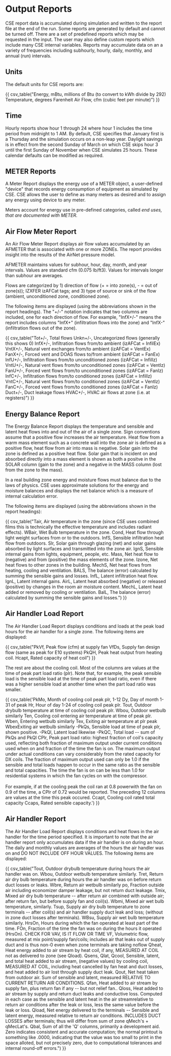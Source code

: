 # Output Reports

CSE report data is accumulated during simulation and written to the report file at the end of the run. Some reports are generated by default and cannot be turned off. There are a set of predefined reports which may be requested in the input. The user may also define custom reports which include many CSE internal variables. Reports may accumulate data on an a variety of frequencies including subhourly, hourly, daily, monthly, and annual (run) intervals.

## Units

The default units for CSE reports are:

{{
  csv_table("Energy, mBtu&comma; millions of Btu (to convert to kWh divide by 292)
  Temperature, degrees Farenheit
  Air Flow, cfm (cubic feet per minute)")
}}

## Time

Hourly reports show hour 1 through 24 where hour 1 includes the time period from midnight to 1 AM. By default, CSE specifies that January first is a Thursday and the simulation occurs on a non-leap year. Daylight savings is in effect from the second Sunday of March on which CSE skips hour 3 until the first Sunday of November when CSE simulates 25 hours. These calendar defaults can be modified as required.

## METER Reports

A Meter Report displays the energy use of a METER object, a user-defined "device" that records energy consumption of equipment as simulated by CSE. CSE allows the user to define as many meters as desired and to assign any energy using device to any meter.

Meters account for energy use in pre-defined categories, called *end uses, that are documented with METER.*

## Air Flow Meter Report

An Air Flow Meter Report displays air flow values accumulated by an AFMETER that is associated with one or more ZONEs.  The report provides insight into the results of the AirNet pressure model.

AFMETER maintains values for subhour, hour, day, month, and year intervals.  Values are standard cfm (0.075 lb/ft3).  Values for intervals longer than subhour are averages.

Flows are categorized by 1) direction of flow (+ = into zone(s), - = out of zone(s)); IZXFER izAFCat tags; and 3) type of source or sink of the flow (ambient, unconditioned zone, conditioned zone).

The following items are displayed (using the abbreviations shown in the report headings).  The "+/-" notation indicates that two columns are included, one for each direction of flow.  For example, "InfX+/-" means the report includes columns "InfX+" (infiltration flows into the zone) and "InfX-" (infiltration flows out of the zone).

{{
  csv_table("Tot+/-, Total flows
Unkn+/-, Uncategorized flows (generally this shows 0)
InfX+/-, Infiltration flows from/to ambient (izAFCat = InfilEx)
VntX+/-, Natural vent exchanges from/to ambient (izAFCat = VentEx)
FanX+/-, Forced vent and DOAS flows to/from ambient (izAFCat = FanEx)
InfU+/-, Infiltration flows from/to unconditioned zones (izAFCat = InfilIz)
VntU+/-, Natural vent flows from/to unconditioned zones (izAFCat = VentIz)
FanU+/-, Forced vent flows from/to unconditioned zones (izAFCat = FanIz)
InfC+/-, Infiltration flows from/to conditioned zones (izAFCat = InfilIz)
VntC+/-, Natural vent flows from/to conditioned zones (izAFCat = VentIz)
FanC+/-, Forced vent flows from/to conditioned zones (izAFCat = FanIz)
Duct+/-, Duct leakage flows
HVAC+/-, HVAC air flows at zone (i.e. at registers)")
}}

## Energy Balance Report

The Energy Balance Report displays the temperature and sensible and latent heat flows into and out of the air of a single zone. Sign conventions assume that a positive flow increases the air temperature. Heat flow from a warm mass element such as a concrete wall into the zone air is defined as a positive flow, heat flow from air into mass is negative. Solar gain into the zone is defined as a positive heat flow. Solar gain that is incident on and absorbed directly into a mass element is shown as both a positve in the SOLAR column (gain to the zone) and a negative in the MASS column (lost from the zone to the mass).

In a real building zone energy and moisture flows must balance due to the laws of physics. CSE uses approximate solutions for the energy and moisture balances and displays the net balance which is a measure of internal calculation error.

The following items are displayed (using the abbreviations shown in the report headings):

{{
  csv_table("Tair, Air temperature in the zone (since CSE uses combined films this is technically the effective temperature and includes radiant effects).
  WBair, Wet Bulb temperature in the zone.
  Cond, Heat flow through light weight surfaces from or to the outdoors.
  InfS, Sensible infiltration heat flow from outdoors.
  Slr, Solar gain through glazing (net) and solar gains absorbed by light surfaces and transmitted into the zone air.
  IgnS, Sensible internal gains from lights&comma; equipment&comma; people&comma; etc.
  Mass, Net heat flow to (negative) and from (positive) the mass elements of the zone.
  Izone, Net heat flows to other zones in the building.
  MechS, Net heat flows from heating&comma; cooling and ventilation.
  BALS, The balance (error) calculated by summing the sensible gains and losses.
  InfL, Latent infiltration heat flow.
  IgnL, Latent internal gains.
  AirL, Latent heat absorbed (negative) or released (positive) by changes in the room air moisture content.
  MechL, Latent heat added or removed by cooling or ventilation.
  BalL, The balance (error) calculated by summing the sensible gains and losses.")
}}

## Air Handler Load Report

The Air Handler Load Report displays conditions and loads at the peak load hours for the air handler for a single zone. The following items are displayed:

{{
  csv_table("PkVf, Peak flow (cfm) at supply fan
  VfDs, Supply fan design flow (same as peak for E10 systems)
  PkQH, Peak heat output from heating coil.
  Hcapt, Rated capacity of heat coil")
}}

The rest are about the cooling coil. Most of the columns are values at the time of peak part load ratio (plr). Note that, for example, the peak sensible load is the sensible load at the time of peak part load ratio, even if there was a higher sensible load at another time when the part load ratio was smaller.

{{
  csv_table('PkMo, Month of cooling coil peak plr&comma; 1-12
Dy, Day of month 1-31 of peak
Hr, Hour of day 1-24 of cooling coil peak plr.
Tout, Outdoor drybulb temperature at time of cooling coil peak plr.
Wbou, Outdoor wetbulb similarly
Ten, Cooling coil entering air temperature at time of peak plr.
Wben, Entering wetbulb similarly
Tex, Exiting air temperature at plr peak<br>WbexExiting air wetbulb similarly
-PkQs, Sensible load at time of peak plr&comma; shown positive.
-PkQl, Latent load likewise
-PkQC, Total load -- sum of PkQs and PkQl
CPlr, Peak part load ratio: highest fraction of coil\'s capacity used&comma; reflecting both fraction of maximum output under current conditions used when on and fraction of the time the fan is on. The maximum output under actual conditions can vary considerably from the rated capacity for DX coils. The fraction of maximum output used can only be 1.0 if the sensible and total loads happen to occur in the same ratio as the sensible and total capacities. The time the fan is on can be less than 1.0 for residential systems in which the fan cycles on with the compressor.<br><br>For example&comma; if at the cooling peak the coil ran at 0.8 powerwith the fan on 0.9 of the time&comma; a CPlr of 0.72 would be reported. The preceding 12 columns are values at the time this peak occured.
Ccapt, Cooling coil rated total capacity
Ccaps, Rated sensible capacity.')
}}

## Air Handler Report

The Air Handler Load Report displays conditions and heat flows in the air handler for the time period specified. It is important to note that the air handler report only accumulates data if the air handler is on during an hour. The daily and monthly values are averages of the hours the air handler was on and DO NOT INCLUDE OFF HOUR VALUES. The following items are displayed:

{{
  csv_table("Tout, Outdoor drybulb temperature during hours the air handler was on.
Wbou, Outdoor wetbulb temperature similarly.
Tret, Return air dry bulb temperature during hours the air handler was on before return duct losses or leaks.
Wbre, Return air wetbulb similarly
po, Fraction outside air including economizer damper leakage&comma; but not return duct leakage.
Tmix, Mixed air dry bulb temperature -- after return air combined with outside air; after return fan&comma; but before supply fan and coil(s).
Wbmi, Mixed air wet bulb temperature&comma; similarly.
Tsup, Supply air dry bulb temperature to zone terminals -- after coil(s) and air handler supply duct leak and loss; (without in zone duct losses after terminals).
WBsu, Supply air wet bulb temperature similarly.
HrsOn, Hours during which the fan operated at least part of the time.
FOn, Fraction of the time the fan was on during the hours it operated (HrsOn). CHECK FOR VAV&comma; IS IT FLOW OR TIME
VF, Volumetric flow&comma; measured at mix point/supply fan/coils; includes air that leaks out of supply duct and is thus non-0 even when zone terminals are taking noflow
Qheat, Heat energy added to air stream by heat coil&comma; if any&comma; MEASURED AT COIL not as delivered to zone (see Qload).
Qsens&comma; Qlat&comma; Qcool, Sensible&comma; latent&comma; and total heat added to air stream&comma; (negative values) by cooling coil&comma; MEASURED AT COIL&comma; including heat cancelled by fan heat and duct losses&comma; and heat added to air lost through supply duct leak.
Qout, Net heat taken from outdoor air. Sum of sensible and latent&comma; measured RELATIVE TO CURRENT RETURN AIR CONDITIONS.
Qfan, Heat added to air stream by supply fan&comma; plus return fan if any -- but not relief fan..
Qloss, Heat added to air stream by supply and return duct leaks and conductive loss. Computed in each case as the sensible and latent heat in the air streamrelative to return air conditions after the leak or loss&comma; less the same value before the leak or loss.
Qload, Net energy delivered to the terminals -- Sensible and latent energy&comma; measured relative to return air conditions. INCLUDES DUCT LOSSES after terminals; thus will differ from sum of zone qMech's + qMecLat's.
Qbal, Sum of all the 'Q' columns&comma; primarily a development aid. Zero indicates consistent and accurate computation; the normal printout is something like .0000&comma; indicating that the value was too small to print in the space alloted&comma; but not precisely zero&comma; due to computational tolerances and internal round-off errors.")
}}
